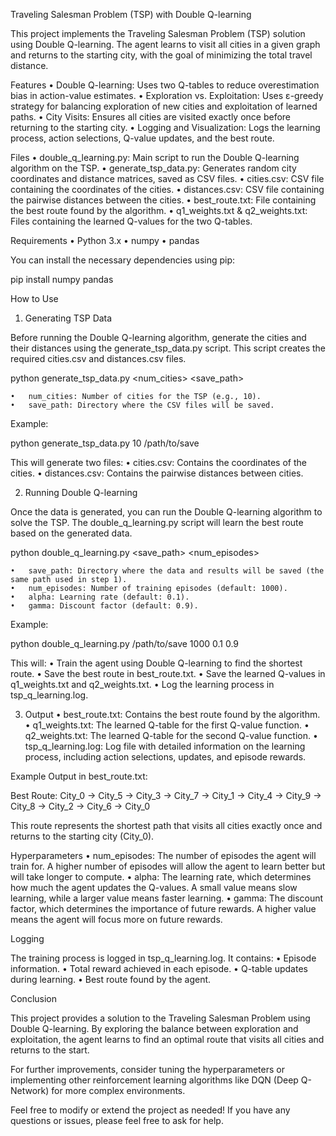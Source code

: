 Traveling Salesman Problem (TSP) with Double Q-learning

This project implements the Traveling Salesman Problem (TSP) solution using Double Q-learning. The agent learns to visit all cities in a given graph and returns to the starting city, with the goal of minimizing the total travel distance.

Features
	•	Double Q-learning: Uses two Q-tables to reduce overestimation bias in action-value estimates.
	•	Exploration vs. Exploitation: Uses ε-greedy strategy for balancing exploration of new cities and exploitation of learned paths.
	•	City Visits: Ensures all cities are visited exactly once before returning to the starting city.
	•	Logging and Visualization: Logs the learning process, action selections, Q-value updates, and the best route.

Files
	•	double_q_learning.py: Main script to run the Double Q-learning algorithm on the TSP.
	•	generate_tsp_data.py: Generates random city coordinates and distance matrices, saved as CSV files.
	•	cities.csv: CSV file containing the coordinates of the cities.
	•	distances.csv: CSV file containing the pairwise distances between the cities.
	•	best_route.txt: File containing the best route found by the algorithm.
	•	q1_weights.txt & q2_weights.txt: Files containing the learned Q-values for the two Q-tables.

Requirements
	•	Python 3.x
	•	numpy
	•	pandas

You can install the necessary dependencies using pip:

pip install numpy pandas

How to Use

1. Generating TSP Data

Before running the Double Q-learning algorithm, generate the cities and their distances using the generate_tsp_data.py script. This script creates the required cities.csv and distances.csv files.

python generate_tsp_data.py <num_cities> <save_path>

	•	num_cities: Number of cities for the TSP (e.g., 10).
	•	save_path: Directory where the CSV files will be saved.

Example:

python generate_tsp_data.py 10 /path/to/save

This will generate two files:
	•	cities.csv: Contains the coordinates of the cities.
	•	distances.csv: Contains the pairwise distances between cities.

2. Running Double Q-learning

Once the data is generated, you can run the Double Q-learning algorithm to solve the TSP. The double_q_learning.py script will learn the best route based on the generated data.

python double_q_learning.py <save_path> <num_episodes> <alpha> <gamma>

	•	save_path: Directory where the data and results will be saved (the same path used in step 1).
	•	num_episodes: Number of training episodes (default: 1000).
	•	alpha: Learning rate (default: 0.1).
	•	gamma: Discount factor (default: 0.9).

Example:

python double_q_learning.py /path/to/save 1000 0.1 0.9

This will:
	•	Train the agent using Double Q-learning to find the shortest route.
	•	Save the best route in best_route.txt.
	•	Save the learned Q-values in q1_weights.txt and q2_weights.txt.
	•	Log the learning process in tsp_q_learning.log.

3. Output
	•	best_route.txt: Contains the best route found by the algorithm.
	•	q1_weights.txt: The learned Q-table for the first Q-value function.
	•	q2_weights.txt: The learned Q-table for the second Q-value function.
	•	tsp_q_learning.log: Log file with detailed information on the learning process, including action selections, updates, and episode rewards.

Example Output in best_route.txt:

Best Route:
City_0 -> City_5 -> City_3 -> City_7 -> City_1 -> City_4 -> City_9 -> City_8 -> City_2 -> City_6 -> City_0

This route represents the shortest path that visits all cities exactly once and returns to the starting city (City_0).

Hyperparameters
	•	num_episodes: The number of episodes the agent will train for. A higher number of episodes will allow the agent to learn better but will take longer to compute.
	•	alpha: The learning rate, which determines how much the agent updates the Q-values. A small value means slow learning, while a larger value means faster learning.
	•	gamma: The discount factor, which determines the importance of future rewards. A higher value means the agent will focus more on future rewards.

Logging

The training process is logged in tsp_q_learning.log. It contains:
	•	Episode information.
	•	Total reward achieved in each episode.
	•	Q-table updates during learning.
	•	Best route found by the agent.

Conclusion

This project provides a solution to the Traveling Salesman Problem using Double Q-learning. By exploring the balance between exploration and exploitation, the agent learns to find an optimal route that visits all cities and returns to the start.

For further improvements, consider tuning the hyperparameters or implementing other reinforcement learning algorithms like DQN (Deep Q-Network) for more complex environments.

Feel free to modify or extend the project as needed! If you have any questions or issues, please feel free to ask for help.